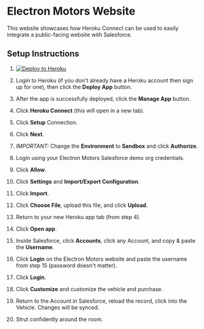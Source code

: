 # Electron Motors Website

This website showcases how Heroku Connect can be used to easily integrate a public-facing website with Salesforce.

## Setup Instructions

1. [![Deploy to Heroku](https://www.herokucdn.com/deploy/button.svg)](https://heroku.com/deploy?template=https://github.com/gabesumner/electron-website/tree/packaging) 

2. Login to Heroku (if you don't already have a Heroku account then sign up for one), then click the **Deploy App** button.

3. After the app is successfully deployed, click the **Manage App** button.

4. Click **Heroku Connect** (this will open in a new tab).

5. Click **Setup** Connection.

6. Click **Next**.

7. *IMPORTANT:* Change the **Environment** to **Sandbox** and click **Authorize**.

8. Login using your Electron Motors Salesforce demo org credentials.

9. Click **Allow**.

10. Click **Settings** and **Import/Export Configuration**.

11. Click **Import**.

12. Click **Choose File**, upload this file, and click **Upload**.

13. Return to your new Heroku app tab (from step 4).

14. Click **Open app**.

15. Inside Salesforce, click **Accounts**, click any Account, and copy & paste the **Username**.

16. Click **Login** on the Electron Motors website and paste the username from step 15 (password doesn't matter).

17. Click **Login**. 

18. Click **Customize** and customize the vehicle and purchase. 

19. Return to the Account in Salesforce, reload the record, click into the Vehicle. Changes will be synced.

20. Strut confidently around the room.


